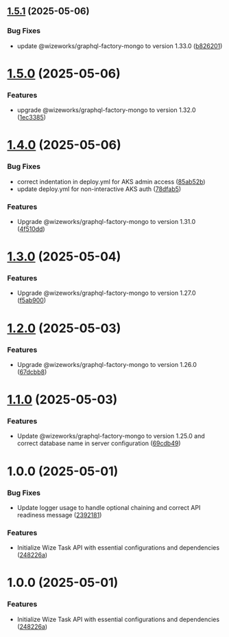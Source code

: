 ## [1.5.1](https://github.com/wize-works/wize-task/compare/v1.5.0...v1.5.1) (2025-05-06)


### Bug Fixes

* update @wizeworks/graphql-factory-mongo to version 1.33.0 ([b826201](https://github.com/wize-works/wize-task/commit/b82620142edfeac2e68db00157125637664b87fc))

# [1.5.0](https://github.com/wize-works/wize-task/compare/v1.4.0...v1.5.0) (2025-05-06)


### Features

* upgrade @wizeworks/graphql-factory-mongo to version 1.32.0 ([1ec3385](https://github.com/wize-works/wize-task/commit/1ec338504982501796a5eb244ea1576cfc84ae36))

# [1.4.0](https://github.com/wize-works/wize-task/compare/v1.3.0...v1.4.0) (2025-05-06)


### Bug Fixes

* correct indentation in deploy.yml for AKS admin access ([85ab52b](https://github.com/wize-works/wize-task/commit/85ab52b4f61e6fa02744cb6833524594dd910bf9))
* update deploy.yml for non-interactive AKS auth ([78dfab5](https://github.com/wize-works/wize-task/commit/78dfab549378e0807e4948acaf2576ecb596a5c2))


### Features

* Upgrade @wizeworks/graphql-factory-mongo to version 1.31.0 ([4f510dd](https://github.com/wize-works/wize-task/commit/4f510ddeed38596776eab880add71ed15bb1d2f2))

# [1.3.0](https://github.com/wize-works/wize-task/compare/v1.2.0...v1.3.0) (2025-05-04)


### Features

* Upgrade @wizeworks/graphql-factory-mongo to version 1.27.0 ([f5ab900](https://github.com/wize-works/wize-task/commit/f5ab900a6a196256772c918e3c3ffd29cb8cb24c))

# [1.2.0](https://github.com/wize-works/wize-task/compare/v1.1.0...v1.2.0) (2025-05-03)


### Features

* Upgrade @wizeworks/graphql-factory-mongo to version 1.26.0 ([67dcbb8](https://github.com/wize-works/wize-task/commit/67dcbb896d9e666b5fd93810b9da0354dad1c73a))

# [1.1.0](https://github.com/wize-works/wize-task/compare/v1.0.0...v1.1.0) (2025-05-03)


### Features

* Update @wizeworks/graphql-factory-mongo to version 1.25.0 and correct database name in server configuration ([69cdb49](https://github.com/wize-works/wize-task/commit/69cdb498a81e3a6bd7323ed5a32df351b255e37a))

# 1.0.0 (2025-05-01)


### Bug Fixes

* Update logger usage to handle optional chaining and correct API readiness message ([2392181](https://github.com/wize-works/wize-task/commit/2392181dd79acfc8518411cb04fb7c42290d7d42))


### Features

* Initialize Wize Task API with essential configurations and dependencies ([248226a](https://github.com/wize-works/wize-task/commit/248226a0f89e8f3d43353ab259567f3ae3d8b9f7))

# 1.0.0 (2025-05-01)


### Features

* Initialize Wize Task API with essential configurations and dependencies ([248226a](https://github.com/bosshogg797/https---github.com-wize-works-wize-task/commit/248226a0f89e8f3d43353ab259567f3ae3d8b9f7))
